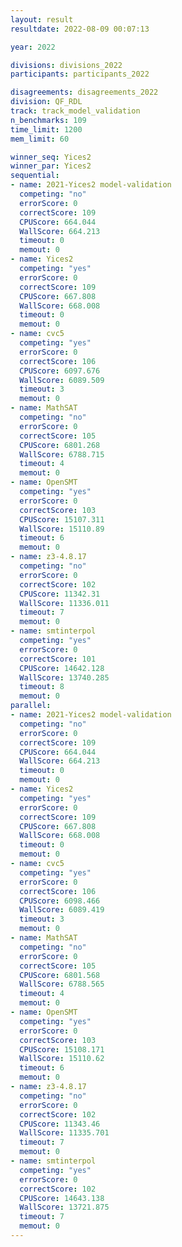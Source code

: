```yaml
---
layout: result
resultdate: 2022-08-09 00:07:13

year: 2022

divisions: divisions_2022
participants: participants_2022

disagreements: disagreements_2022
division: QF_RDL
track: track_model_validation
n_benchmarks: 109
time_limit: 1200
mem_limit: 60

winner_seq: Yices2
winner_par: Yices2
sequential:
- name: 2021-Yices2 model-validation
  competing: "no"
  errorScore: 0
  correctScore: 109
  CPUScore: 664.044
  WallScore: 664.213
  timeout: 0
  memout: 0
- name: Yices2
  competing: "yes"
  errorScore: 0
  correctScore: 109
  CPUScore: 667.808
  WallScore: 668.008
  timeout: 0
  memout: 0
- name: cvc5
  competing: "yes"
  errorScore: 0
  correctScore: 106
  CPUScore: 6097.676
  WallScore: 6089.509
  timeout: 3
  memout: 0
- name: MathSAT
  competing: "no"
  errorScore: 0
  correctScore: 105
  CPUScore: 6801.268
  WallScore: 6788.715
  timeout: 4
  memout: 0
- name: OpenSMT
  competing: "yes"
  errorScore: 0
  correctScore: 103
  CPUScore: 15107.311
  WallScore: 15110.89
  timeout: 6
  memout: 0
- name: z3-4.8.17
  competing: "no"
  errorScore: 0
  correctScore: 102
  CPUScore: 11342.31
  WallScore: 11336.011
  timeout: 7
  memout: 0
- name: smtinterpol
  competing: "yes"
  errorScore: 0
  correctScore: 101
  CPUScore: 14642.128
  WallScore: 13740.285
  timeout: 8
  memout: 0
parallel:
- name: 2021-Yices2 model-validation
  competing: "no"
  errorScore: 0
  correctScore: 109
  CPUScore: 664.044
  WallScore: 664.213
  timeout: 0
  memout: 0
- name: Yices2
  competing: "yes"
  errorScore: 0
  correctScore: 109
  CPUScore: 667.808
  WallScore: 668.008
  timeout: 0
  memout: 0
- name: cvc5
  competing: "yes"
  errorScore: 0
  correctScore: 106
  CPUScore: 6098.466
  WallScore: 6089.419
  timeout: 3
  memout: 0
- name: MathSAT
  competing: "no"
  errorScore: 0
  correctScore: 105
  CPUScore: 6801.568
  WallScore: 6788.565
  timeout: 4
  memout: 0
- name: OpenSMT
  competing: "yes"
  errorScore: 0
  correctScore: 103
  CPUScore: 15108.171
  WallScore: 15110.62
  timeout: 6
  memout: 0
- name: z3-4.8.17
  competing: "no"
  errorScore: 0
  correctScore: 102
  CPUScore: 11343.46
  WallScore: 11335.701
  timeout: 7
  memout: 0
- name: smtinterpol
  competing: "yes"
  errorScore: 0
  correctScore: 102
  CPUScore: 14643.138
  WallScore: 13721.875
  timeout: 7
  memout: 0
---
```

